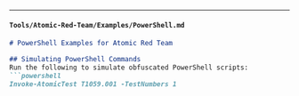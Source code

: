 
---

#### `Tools/Atomic-Red-Team/Examples/PowerShell.md`
```markdown
# PowerShell Examples for Atomic Red Team

## Simulating PowerShell Commands
Run the following to simulate obfuscated PowerShell scripts:
```powershell
Invoke-AtomicTest T1059.001 -TestNumbers 1
